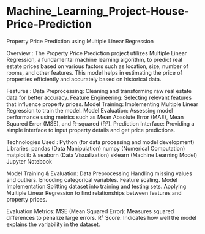 # Machine_Learning_Project-House-Price-Prediction

Property Price Prediction using Multiple Linear Regression

Overview :
The Property Price Prediction project utilizes Multiple Linear Regression, a fundamental machine learning algorithm, to predict real estate prices based on various factors such as location, size, number of rooms, and other features. This model helps in estimating the price of properties efficiently and accurately based on historical data.


Features :
Data Preprocessing: Cleaning and transforming raw real estate data for better accuracy.
Feature Engineering: Selecting relevant features that influence property prices.
Model Training: Implementing Multiple Linear Regression to train the model.
Model Evaluation: Assessing model performance using metrics such as Mean Absolute Error (MAE), Mean Squared Error (MSE), and R-squared (R²).
Prediction Interface: Providing a simple interface to input property details and get price predictions.

Technologies Used :
Python (for data processing and model development)
Libraries:
pandas (Data Manipulation)
numpy (Numerical Computation)
matplotlib & seaborn (Data Visualization)
sklearn (Machine Learning Model)
Jupyter Notebook

Model Training & Evaluation:
Data Preprocessing
Handling missing values and outliers.
Encoding categorical variables.
Feature scaling.
Model Implementation
Splitting dataset into training and testing sets.
Applying Multiple Linear Regression to find relationships between features and property prices.

Evaluation Metrics:
MSE (Mean Squared Error): Measures squared differences to penalize large errors.
R² Score: Indicates how well the model explains the variability in the dataset.
